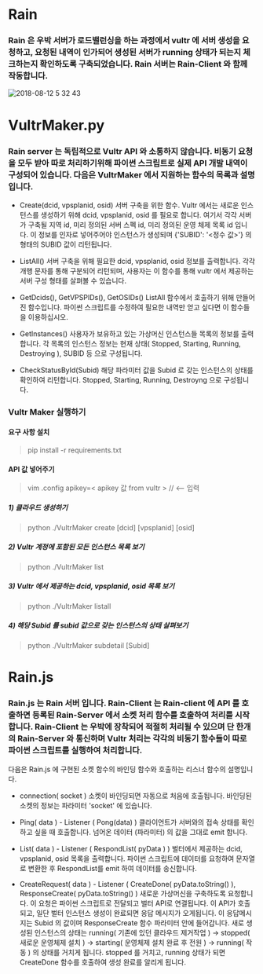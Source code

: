 # Rain
### Rain 은 우박 서버가 로드밸런싱을 하는 과정에서 vultr 에 서버 생성을 요청하고, 요청된 내역이 인가되어 생성된 서버가 running 상태가 되는지 체크하는지 확인하도록 구축되었습니다. Rain 서버는 Rain-Client 와 함께 작동합니다.

![2018-08-12 5 32 43](https://user-images.githubusercontent.com/20366503/44000274-eaf62e06-9e57-11e8-9419-534f6a1da3c8.png)

# VultrMaker.py
### Rain server 는 독립적으로 Vultr API 와 소통하지 않습니다. 비동기 요청을 모두 받아 따로 처리하기위해 파이썬 스크립트로 실제 API 개발 내역이 구성되어 있습니다. 다음은 VultrMaker 에서 지원하는 함수의 목록과 설명 입니다.

* Create(dcid, vpsplanid, osid)
서버 구축을 위한 함수. Vultr 에서는 새로운 인스턴스를 생성하기 위해 dcid, vpsplanid, osid 를 필요로 합니다. 여기서 각각 서버가 구축될 지역 id, 미리 정의된 서버 스펙 id, 미리 정의된 운영 체제 목록 id 입니다. 이 정보를 인자로 넣어주어야 인스턴스가 생성되며 {'SUBID': '<정수 값>'} 의 형태의 SUBID 값이 리턴됩니다. 

* ListAll()
서버 구축을 위해 필요한 dcid, vpsplanid, osid 정보를 출력합니다. 각각 개행 문자를 통해 구분되어 리턴되며, 사용자는 이 함수를 통해 vultr 에서 제공하는 서버 구성 형태를 살펴볼 수 있습니다.

* GetDcids(), GetVPSPIDs(), GetOSIDs()
ListAll 함수에서 호출하기 위해 만들어진 함수입니다. 파이썬 스크립트를 수정하여 필요한 내역만 얻고 싶다면 이 함수들을 이용하십시오.

* GetInstances()
사용자가 보유하고 있는 가상머신 인스턴스들 목록의 정보를 출력합니다. 각 목록의 인스턴스 정보는 현재 상태( Stopped, Starting, Running, Destroying ), SUBID 등 으로 구성됩니다. 

* CheckStatusById(Subid)
해당 파라미터 값을 Subid 로 갖는 인스턴스의 상태를 확인하여 리턴합니다. Stopped, Starting, Running, Destroyng 으로 구성됩니다.

### Vultr Maker 실행하기
#### 요구 사항 설치
> pip install -r requirements.txt
#### API 값 넣어주기
> vim .config
> apikey=< apikey 값 from vultr > // <-- 입력
##### 1) 클라우드 생성하기
> python ./VultrMaker create [dcid] [vpsplanid] [osid]
##### 2) Vultr 계정에 포함된 모든 인스턴스 목록 보기
> python ./VultrMaker list
##### 3) Vultr 에서 제공하는 dcid, vpsplanid, osid 목록 보기
> python ./VultrMaker listall
##### 4) 해당 Subid 를 subid 값으로 갖는 인스턴스의 상태 살펴보기
> python ./VultrMaker subdetail [Subid]

# Rain.js
### Rain.js 는 Rain 서버 입니다. Rain-Client 는 Rain-client 에 API 를 호출하면 등록된 Rain-Server 에서 소켓 처리 함수를 호출하여 처리를 시작합니다. Rain-Client 는 우박에 장착되어 적절히 처리될 수 있으며 단 한개의 Rain-Server 와 통신하며 Vultr 처리는 각각의 비동기 함수들이 따로 파이썬 스크립트를 실행하여 처리합니다.

다음은 Rain.js 에 구현된 소켓 함수의 바인딩 함수와 호출하는 리스너 함수의 설명입니다.

* connection( socket )
소켓이 바인딩되면 자동으로 처음에 호출됩니다. 바인딩된 소켓의 정보는 파라미터 'socket' 에 있습니다.

* Ping( data ) - Listener ( Pong(data) )
클라이언트가 서버와의 접속 상태를 확인하고 싶을 때 호출합니다. 넘어온 데이터 (파라미터) 의 값을 그대로 emit 합니다.

* List( data ) - Listener ( RespondList( pyData ) ) 
벌터에서 제공하는 dcid, vpsplanid, osid 목록을 출력합니다. 파이썬 스크립트에 데이터를 요청하여 문자열로 변환한 후 RespondList를 emit 하여 데이터를 송신합니다. 

* CreateRequest( data ) - Listener ( CreateDone( pyData.toString() ), ResponseCreate( pyData.toString() )
새로운 가상머신을 구축하도록 요청합니다. 이 요청은 파이썬 스크립트로 전달되고 벌터 API로 연결됩니다. 이 API가 호출되고, 일단 벌터 인스턴스 생성이 완료되면 응답 메시지가 오게됩니다. 이 응답메시지는 Subid 의 값이며 ResponseCreate 함수 파라미터 안에 들어갑니다.
새로 생성된 인스턴스의 상태는 running( 기존에 있던 클라우드 제거작업 ) -> stopped( 새로운 운영체제 설치 ) -> starting( 운영체제 설치 완료 후 전원 ) -> running( 작동 ) 의 상태를 거치게 됩니다. stopped 를 거치고, running 상태가 되면 CreateDone 함수를 호출하여 생성 완료를 알리게 됩니다.
